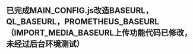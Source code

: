 <!--
 * @Author: coco-Tang
 * @Date: 2020-01-19 16:15:11
 * @LastEditors  : coco-Tang
 * @LastEditTime : 2020-01-19 16:17:25
 * @Description: 
 -->
## 已完成MAIN_CONFIG.js改造BASEURL，QL_BASEURL，PROMETHEUS_BASEURL（IMPORT_MEDIA_BASEURL上传功能代码已修改，未经过后台环境测试）